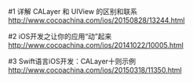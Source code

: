 
#1 详解 CALayer 和 UIView 的区别和联系
http://www.cocoachina.com/ios/20150828/13244.html

#2 iOS开发之让你的应用“动”起来
http://www.cocoachina.com/ios/20141022/10005.html

#3 Swift语言iOS开发：CALayer十则示例
http://www.cocoachina.com/ios/20150318/11350.html
